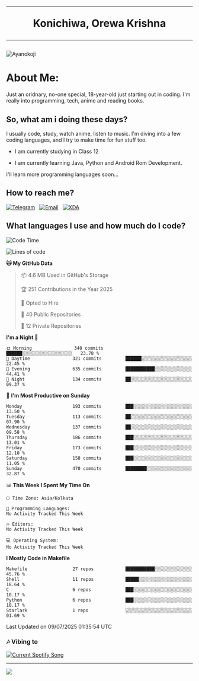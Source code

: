 <h1 align="center"><hr>Konichiwa, Orewa Krishna<hr></h1>

<img src="https://i.imgur.com/IE7ZUea.jpeg" alt="Ayanokoji"/>

<h1>About Me:</h1>

Just an oridnary, no-one special, 18-year-old just starting out in coding. I'm really into programming, tech, anime and reading books.

<h2>So, what am i doing these days?</h2>

I usually code, study, watch anime, listen to music. I'm diving into a few coding languages, and I try to make time for fun stuff too.

- I am currently studying in Class 12

- I am currently learning Java, Python and Android Rom Development.

I'll learn more programming languages soon...

<h2>How to reach me?</h2>


<a href="https://t.me/pure_soul_kk"><img src="https://img.shields.io/badge/K R I S H N A-2CA5E0?style=flat-square&logo=telegram&logoColor=white" alt="Telegram"/></a>&nbsp;&nbsp;&nbsp;<a href="krishnakripa34567@gmail.com"><img src="https://img.shields.io/badge/krishnakripa34567@gmail.com-D14836?style=flat-square&logo=gmail&logoColor=white" alt="Email"/></a>&nbsp;&nbsp;&nbsp;<a href="https://xdaforums.com/m/pure-soul-kk.12553929/"><img src="https://img.shields.io/badge/puresoulkk-F59714?style=flat-square&logo=xda-developers&logoColor=white" alt="XDA"/></a>


<h2>What languages I use and how much do I code?</h2>


<!--START_SECTION:waka-->
![Code Time](http://img.shields.io/badge/Code%20Time-8%20hrs%2047%20mins-blue)

![Lines of code](https://img.shields.io/badge/From%20Hello%20World%20I%27ve%20Written-602.8%20thousand%20lines%20of%20code-blue)

**🐱 My GitHub Data** 

> 📦 4.6 MB Used in GitHub's Storage 
 > 
> 🏆 251 Contributions in the Year 2025
 > 
> 💼 Opted to Hire
 > 
> 📜 40 Public Repositories 
 > 
> 🔑 12 Private Repositories 
 > 
**I'm a Night 🦉** 

```text
🌞 Morning                340 commits         ██████░░░░░░░░░░░░░░░░░░░   23.78 % 
🌆 Daytime                321 commits         ██████░░░░░░░░░░░░░░░░░░░   22.45 % 
🌃 Evening                635 commits         ███████████░░░░░░░░░░░░░░   44.41 % 
🌙 Night                  134 commits         ██░░░░░░░░░░░░░░░░░░░░░░░   09.37 % 
```
📅 **I'm Most Productive on Sunday** 

```text
Monday                   193 commits         ███░░░░░░░░░░░░░░░░░░░░░░   13.50 % 
Tuesday                  113 commits         ██░░░░░░░░░░░░░░░░░░░░░░░   07.90 % 
Wednesday                137 commits         ██░░░░░░░░░░░░░░░░░░░░░░░   09.58 % 
Thursday                 186 commits         ███░░░░░░░░░░░░░░░░░░░░░░   13.01 % 
Friday                   173 commits         ███░░░░░░░░░░░░░░░░░░░░░░   12.10 % 
Saturday                 158 commits         ███░░░░░░░░░░░░░░░░░░░░░░   11.05 % 
Sunday                   470 commits         ████████░░░░░░░░░░░░░░░░░   32.87 % 
```


📊 **This Week I Spent My Time On** 

```text
🕑︎ Time Zone: Asia/Kolkata

💬 Programming Languages: 
No Activity Tracked This Week

🔥 Editors: 
No Activity Tracked This Week

💻 Operating System: 
No Activity Tracked This Week
```

**I Mostly Code in Makefile** 

```text
Makefile                 27 repos            ███████████░░░░░░░░░░░░░░   45.76 % 
Shell                    11 repos            █████░░░░░░░░░░░░░░░░░░░░   18.64 % 
C                        6 repos             ███░░░░░░░░░░░░░░░░░░░░░░   10.17 % 
Python                   6 repos             ███░░░░░░░░░░░░░░░░░░░░░░   10.17 % 
Starlark                 1 repo              ░░░░░░░░░░░░░░░░░░░░░░░░░   01.69 % 
```




 Last Updated on 09/07/2025 01:35:54 UTC
<!--END_SECTION:waka-->


<h3>🎶 Vibing to</h3>

<a href="https://open.spotify.com/user/6y2iwhip99wg1mgyrl7gyphpq">
  <img
    src="https://puresoulkk.pythonanywhere.com?theme=dark&eq_color=rainbow"
    alt="Current Spotify Song"
  />
</a>

<hr>

<img src="https://komarev.com/ghpvc/?username=pure-soul-kk&label=Profile%20Views&color=000000&style=flat">
